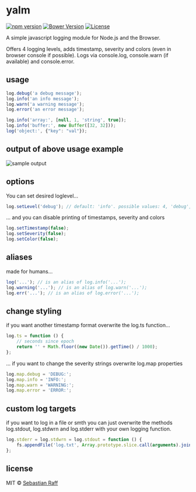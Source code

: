 # yalm

[![npm version](https://badge.fury.io/js/yalm.svg)](https://badge.fury.io/js/yalm) 
[![Bower Version](https://badge.fury.io/bo/yalm.svg)](http://badge.fury.io/bo/yalm)
[![License][mit-badge]][mit-url]

A simple javascript logging module for Node.js and the Browser.

Offers 4 logging levels, adds timestamp, severity and colors (even in browser console if possible). 
Logs via console.log, console.warn (if available) and console.error.

## usage

```Javascript
log.debug('a debug message');
log.info('an info message');
log.warn('a warning message');
log.error('an error message');

log.info('array:', [null, 1, 'string', true]);
log.info('buffer:', new Buffer([32, 32]));
log('object:', {"key": "val"});
```

## output of above usage example

![sample output](sample.png)


## options

You can set desired loglevel...
```Javascript
log.setLevel('debug'); // default: 'info'. possible values: 4, 'debug', 3, 'info', 2, 'warn', 1, 'error', 0, 'silent'
```

... and you can disable printing of timestamps, severity and colors
```Javascript
log.setTimestamp(false);
log.setSeverity(false);
log.setColor(false);
```

## aliases

made for humans...
```Javascript
log('...'); // is an alias of log.info('...');
log.warning('...'); // is an alias of log.warn('...');
log.err('...'); // is an alias of log.error('...');
```

## change styling

if you want another timestamp format overwrite the log.ts function...
```Javascript
log.ts = function () {
    // seconds since epoch
    return '' + Math.floor((new Date()).getTime() / 1000);
};
```

... if you want to change the severity strings overwrite log.map properties
```Javascript
log.map.debug = 'DEBUG:';
log.map.info = 'INFO:';
log.map.warn = 'WARNING:';
log.map.error = 'ERROR:';
```

## custom log targets

if you want to log in a file or smth you can just overwrite the methods log.stdout, log.stdwrn and log.stderr with your own logging function.
```Javascript
log.stderr = log.stdwrn = log.stdout = function () {
    fs.appendFile('log.txt', Array.prototype.slice.call(arguments).join(' '));
};
```


## license

MIT © [Sebastian Raff](https://github.com/hobbyquaker)


[mit-badge]: https://img.shields.io/badge/License-MIT-blue.svg?style=flat
[mit-url]: LICENSE